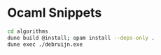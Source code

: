 # Ocaml Snippets

```sh
cd algorithms
dune build @install; opam install --deps-only .
dune exec ./debruijn.exe
```